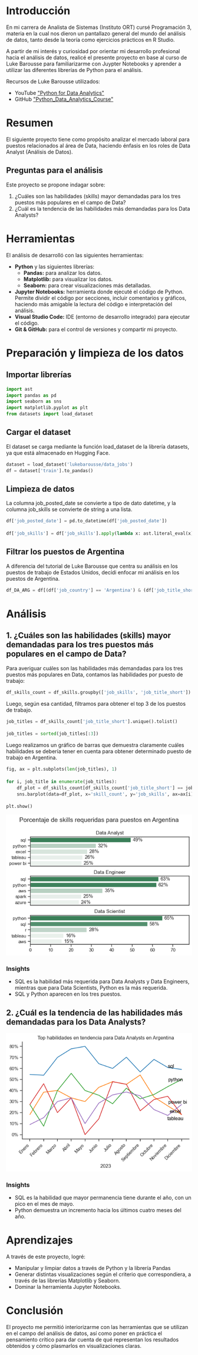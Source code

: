 # Introducción
En mi carrera de Analista de Sistemas (Instituto ORT) cursé Programación 3, materia en la cual nos dieron un pantallazo general del mundo del análisis de datos, tanto desde la teoría como ejercicios prácticos en R Studio.

A partir de mi interés y curiosidad por orientar mi desarrollo profesional hacia el análisis de datos, realicé el presente proyecto en base al curso de Luke Barousse para familiarizarme con Juypter Notebooks y aprender a utilizar las diferentes librerías de Python para el análisis.

Recursos de Luke Barousse utilizados:
- YouTube ["Python for Data Analytics"](https://www.youtube.com/watch?v=wUSDVGivd-8&t=27689s)
- GitHub ["Python_Data_Analytics_Course"](https://github.com/lukebarousse/Python_Data_Analytics_Course)

# Resumen
El siguiente proyecto tiene como propósito analizar el mercado laboral para puestos relacionados al área de Data, haciendo énfasis en los roles de Data Analyst (Análisis de Datos). 

## Preguntas para el análisis
Este proyecto se propone indagar sobre:
1. ¿Cuáles son las habilidades (skills) mayor demandadas para los tres puestos más populares en el campo de Data?
2. ¿Cuál es la tendencia de las habilidades más demandadas para los Data Analysts?

# Herramientas
El análisis de desarrolló con las siguientes herramientas:
- **Python** y las siguientes librerías:
    - **Pandas:** para analizar los datos.
    - **Matplotlib:** para visualizar los datos.
    - **Seaborn:** para crear visualizaciones más detalladas.
- **Jupyter Notebooks:** herramienta donde ejecuté el código de Python. Permite dividir el código por secciones, incluir comentarios y gráficos, haciendo más amigable la lectura del código e interpretación del análisis.
- **Visual Studio Code:** IDE (entorno de desarrollo integrado) para ejecutar el código.
- **Git & GitHub:** para el control de versiones y compartir mi proyecto.

# Preparación y limpieza de los datos
## Importar librerías
```python
import ast 
import pandas as pd
import seaborn as sns
import matplotlib.pyplot as plt
from datasets import load_dataset
```
## Cargar el dataset
El dataset se carga mediante la función load_dataset de la librería datasets, ya que está almacenado en Hugging Face.
```python
dataset = load_dataset('lukebarousse/data_jobs')
df = dataset['train'].to_pandas()
```

## Limpieza de datos
La columna job_posted_date se convierte a tipo de dato datetime, y la columna job_skills se convierte de string a una lista.
```python
df['job_posted_date'] = pd.to_datetime(df['job_posted_date'])

df['job_skills'] = df['job_skills'].apply(lambda x: ast.literal_eval(x) if pd.notna(x) else x)
```
## Filtrar los puestos de Argentina
A diferencia del tutorial de Luke Barousse que centra su análisis en los puestos de trabajo de Estados Unidos, decídi enfocar mi 
análisis en los puestos de Argentina.
```python
df_DA_ARG = df[(df['job_country'] == 'Argentina') & (df['job_title_short'] == 'Data Analyst')]
```

# Análisis
## 1. ¿Cuáles son las habilidades (skills) mayor demandadas para los tres puestos más populares en el campo de Data?
Para averiguar cuáles son las habilidades más demandadas para los tres puestos más populares en Data, contamos las habilidades por puesto de trabajo:
```python
df_skills_count = df_skills.groupby(['job_skills', 'job_title_short']).size()
```
Luego, según esa cantidad, filtramos para obtener el top 3 de los puestos de trabajo.
```python
job_titles = df_skills_count['job_title_short'].unique().tolist()

job_titles = sorted(job_titles[:3])
```

Luego realizamos un gráfico de barras que demuestra claramente cuáles habilidades se debería tener en cuenta para obtener determinado puesto de trabajo en Argentina.
```python
fig, ax = plt.subplots(len(job_titles), 1)

for i, job_title in enumerate(job_titles):
    df_plot = df_skills_count[df_skills_count['job_title_short'] == job_title].head(5)[::-1]
    sns.barplot(data=df_plot, x='skill_count', y='job_skills', ax=ax[i], hue='skill_count', palette='light:seagreen')

plt.show()
```
![Gráfico de top 5 skills para el top 3 de puestos de Data en Argentina](images\barplot_skill_demand.png)

### Insights
- SQL es la habilidad más requerida para Data Analysts y Data Engineers, mientras que para Data Scientists, Python es la más requerida.
- SQL y Python aparecen en los tres puestos.

## 2. ¿Cuál es la tendencia de las habilidades más demandadas para los Data Analysts?
![Gráfico de las skills en tendencia para puestos de Data Analysts](images\lineplot_skills_trend.png)

### Insights
- SQL es la habilidad que mayor permanencia tiene durante el año, con un pico en el mes de mayo.
- Python demuestra un incremento hacia los últimos cuatro meses del año.

# Aprendizajes
A través de este proyecto, logré:
- Manipular y limpiar datos a través de Python y la librería Pandas
- Generar distintas visualizaciones según el criterio que correspondiera, a través de las librerías Matplotlib y Seaborn.
- Dominar la herramienta Jupyter Notebooks.

# Conclusión
El proyecto me permitió interiorizarme con las herramientas que se utilizan en el campo del análisis de datos, así como poner en práctica el pensamiento crítico para dar cuenta de qué representan los resultados obtenidos y cómo plasmarlos en visualizaciones claras.